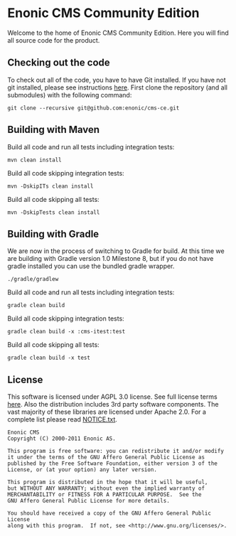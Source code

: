 
# Enonic CMS Community Edition

Welcome to the home of Enonic CMS Community Edition. Here you will find all source code for the product.

## Checking out the code

To check out all of the code, you have to have Git installed. If you have not git installed, please see instructions [here](http://help.github.com/set-up-git-redirect). First clone
the repository (and all submodules) with the following command:

	git clone --recursive git@github.com:enonic/cms-ce.git

## Building with Maven

Build all code and run all tests including integration tests:

    mvn clean install

Build all code skipping integration tests:

    mvn -DskipITs clean install

Build all code skipping all tests:

    mvn -DskipTests clean install

## Building with Gradle

We are now in the process of switching to Gradle for build. At this time we are building with Gradle version 1.0 Milestone 8, but if you do not have
gradle installed you can use the bundled gradle wrapper.

	./gradle/gradlew 
	
Build all code and run all tests including integration tests:

    gradle clean build

Build all code skipping integration tests:

    gradle clean build -x :cms-itest:test

Build all code skipping all tests:

    gradle clean build -x test

## License

This software is licensed under AGPL 3.0 license. See full license terms [here](http://www.enonic.com/license). Also the distribution includes
3rd party software components. The vast majority of these libraries are licensed under Apache 2.0. For a complete list please 
read [NOTICE.txt](https://github.com/enonic/cms-ce/raw/master/modules/cms-distro/src/resources/NOTICE.txt).

	Enonic CMS
	Copyright (C) 2000-2011 Enonic AS.

	This program is free software: you can redistribute it and/or modify
	it under the terms of the GNU Affero General Public License as
	published by the Free Software Foundation, either version 3 of the
	License, or (at your option) any later version.

	This program is distributed in the hope that it will be useful,
	but WITHOUT ANY WARRANTY; without even the implied warranty of
	MERCHANTABILITY or FITNESS FOR A PARTICULAR PURPOSE.  See the
	GNU Affero General Public License for more details.

	You should have received a copy of the GNU Affero General Public License
	along with this program.  If not, see <http://www.gnu.org/licenses/>.
